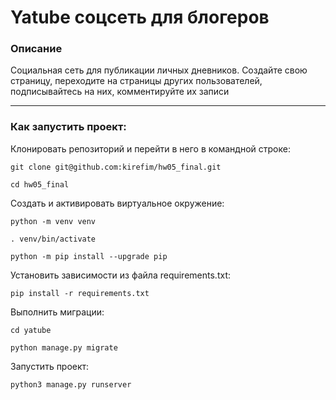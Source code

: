 # Yatube соцсеть для блогеров

### Описание
Социальная сеть для публикации личных дневников. Создайте свою страницу,
переходите на страницы других пользователей, подписывайтесь на них, комментируйте их записи
***
### Как запустить проект:

Клонировать репозиторий и перейти в него в командной строке:

```
git clone git@github.com:kirefim/hw05_final.git
```

```
cd hw05_final
```

Cоздать и активировать виртуальное окружение:

```
python -m venv venv
```

```
. venv/bin/activate
```

```
python -m pip install --upgrade pip
```

Установить зависимости из файла requirements.txt:

```
pip install -r requirements.txt
```

Выполнить миграции:

```
cd yatube
```

```
python manage.py migrate
```

Запустить проект:

```
python3 manage.py runserver
```
